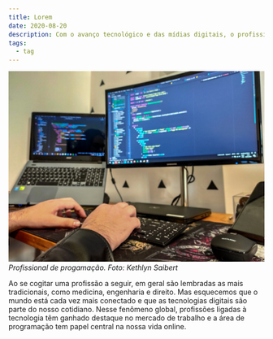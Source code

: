 ```yaml
---
title: Lorem
date: 2020-08-20
description: Com o avanço tecnológico e das mídias digitais, o profissional de programação se tornou altamente requisitado no mercado de trabalho.
tags:
  - tag
---
```


![Profissional de progamação. Foto: Kethlyn Saibert](../assets/images/uploads/programador01.jpg)
_Profissional de progamação. Foto: Kethlyn Saibert_

Ao se cogitar uma profissão a seguir, em geral são lembradas as mais tradicionais, como medicina, engenharia e direito. Mas esquecemos que o mundo está cada vez mais conectado e que as tecnologias digitais são parte do nosso cotidiano. Nesse fenômeno global, profissões ligadas à tecnologia têm ganhado destaque no mercado de trabalho e a área de programação tem papel central na nossa vida online.
